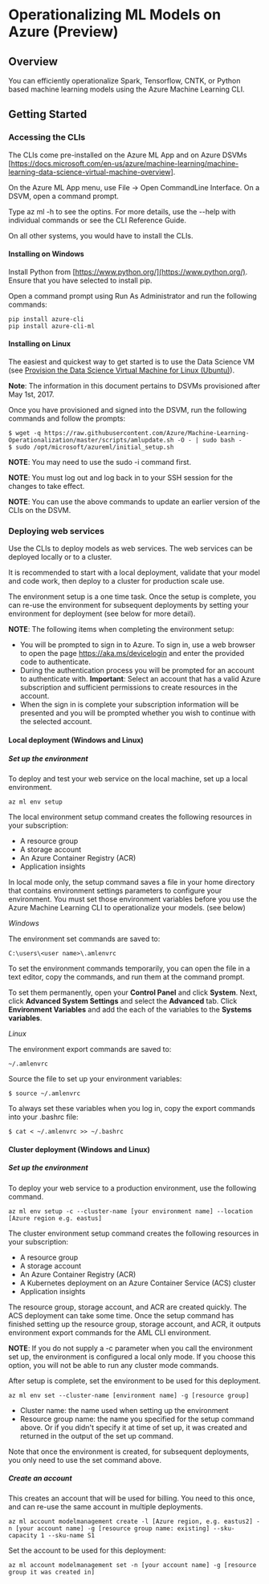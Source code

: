 # Operationalizing ML Models on Azure (Preview)
## Overview

You can efficiently operationalize Spark, Tensorflow, CNTK, or Python based machine learning models using the Azure Machine Learning CLI.

## Getting Started
### Accessing the CLIs
The CLIs come pre-installed on the Azure ML App and on Azure DSVMs [https://docs.microsoft.com/en-us/azure/machine-learning/machine-learning-data-science-virtual-machine-overview]. 

On the Azure ML App menu, use File -> Open CommandLine Interface. On a DSVM, open a command prompt. 

Type az ml -h to see the optins. For more details, use the --help with individual commands or see the CLI Reference Guide.

On all other systems, you would have to install the CLIs. 

#### Installing on Windows

Install Python from [https://www.python.org/](https://www.python.org/). Ensure that you have selected to install pip.

Open a command prompt using Run As Administrator and run the following commands:

    pip install azure-cli
    pip install azure-cli-ml

#### Installing on Linux

The easiest and quickest way to get started is to use the Data Science VM (see [Provision the Data Science Virtual Machine for Linux (Ubuntu)](https://docs.microsoft.com/en-us/azure/machine-learning/machine-learning-data-science-dsvm-ubuntu-intro)).

**Note**: The information in this document pertains to DSVMs provisioned after May 1st, 2017.

Once you have provisioned and signed into the DSVM, run the following commands and follow the prompts:

    $ wget -q https://raw.githubusercontent.com/Azure/Machine-Learning-Operationalization/master/scripts/amlupdate.sh -O - | sudo bash -
    $ sudo /opt/microsoft/azureml/initial_setup.sh
    
**NOTE**: You may need to use the sudo -i command first.

**NOTE**: You must log out and log back in to your SSH session for the changes to take effect.

**NOTE**: You can use the above commands to update an earlier version of the CLIs on the DSVM.

### Deploying web services
Use the CLIs to deploy models as web services. The web services can be deployed locally or to a cluster.

It is recommended to start with a local deployment, validate that your model and code work, then deploy to a cluster for production scale use.

The environment setup is a one time task. Once the setup is complete, you can re-use the environment for subsequent deployments by setting your environment for deployment (see below for more detail).

**NOTE**: The following items when completing the environment setup:

* You will be prompted to sign in to Azure. To sign in, use a web browser to open the page https://aka.ms/devicelogin and enter the provided code to authenticate.
* During the authentication process you will be prompted for an account to authenticate with. **Important**: Select an account that has a valid Azure subscription and sufficient permissions to create resources in the account.
* When the sign in is complete your subscription information will be presented and you will be prompted whether you wish to continue with the selected account.

#### Local deployment (Windows and Linux)
##### Set up the environment
To deploy and test your web service on the local machine, set up a local environment.

    az ml env setup

The local environment setup command creates the following resources in your subscription:

* A resource group
* A storage account
* An Azure Container Registry (ACR)
* Application insights

In local mode only, the setup command saves a file in your home directory that contains environment settings parameters to configure your environment. You must set those environment variables before you use the Azure Machine Learning CLI to operationalize your models. (see below)

*Windows*

The environment set commands are saved to:

    C:\users\<user name>\.amlenvrc
    
To set the environment commands temporarily, you can open the file in a text editor, copy the commands, and run them at the command prompt.

To set them permanently, open your **Control Panel** and click **System**. Next, click **Advanced System Settings** and select the **Advanced** tab. Click **Environment Variables** and add the each of the variables to the **Systems variables**.

*Linux*

The environment export commands are saved to:

    ~/.amlenvrc

Source the file to set up your environment variables: 

    $ source ~/.amlenvrc
    
To always set these variables when you log in, copy the export commands into your .bashrc file:

    $ cat < ~/.amlenvrc >> ~/.bashrc

#### Cluster deployment (Windows and Linux)
##### Set up the environment
To deploy your web service to a production environment, use the following command.

    az ml env setup -c --cluster-name [your environment name] --location [Azure region e.g. eastus]

The cluster environment setup command creates the following resources in your subscription:

* A resource group
* A storage account
* An Azure Container Registry (ACR)
* A Kubernetes deployment on an Azure Container Service (ACS) cluster
* Application insights
   
The resource group, storage account, and ACR are created quickly. The ACS deployment can take some time. Once the setup command has finished setting up the resource group, storage account, and ACR, it outputs environment export commands for the AML CLI environment. 

**NOTE**: If you do not supply a -c parameter when you call the environment set up, the environment is configured a local only mode. If you choose this option, you will not be able to run any cluster mode commands.

After setup is complete, set the environment to be used for this deployment.

    az ml env set --cluster-name [environment name] -g [resource group]
    
- Cluster name: the name used when setting up the environment
- Resource group name: the name you specified for the setup command above. Or if you didn't specify it at time of set up, it was created and returned in the output of the set up command.

Note that once the environment is created, for subsequent deployments, you only need to use the set command above.

##### Create an account
This creates an account that will be used for billing. You need to this once, and can re-use the same account in multiple deployments.

    az ml account modelmanagement create -l [Azure region, e.g. eastus2] -n [your account name] -g [resource group name: existing] --sku-capacity 1 --sku-name S1

Set the account to be used for this deployment:

    az ml account modelmanagement set -n [your account name] -g [resource group it was created in]
    


